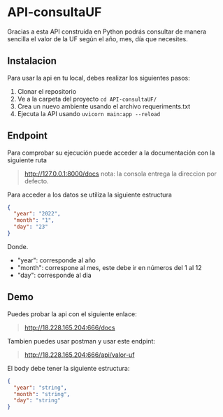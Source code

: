 # API-consultaUF  
Gracias a esta API construida en  Python podrás consultar de manera sencilla el valor de la UF según el año, mes, día que necesites.

## Instalacion
Para usar la api en tu local, debes realizar los siguientes pasos:

 1. Clonar el repositorio
 2. Ve a la carpeta del proyecto `cd API-consultaUF/`
 3. Crea un nuevo ambiente usando el archivo requeriments.txt
 4. Ejecuta la API usando `uvicorn main:app --reload`


## Endpoint
Para comprobar su ejecución puede acceder a la documentación con la siguiente ruta

> http://127.0.0.1:8000/docs
> nota: la consola entrega la direccion por defecto.

Para acceder a los datos se utiliza la siguiente estructura 
```json
{
  "year": "2022",
  "month": "1",
  "day": "23"
}
   ```
   
   Donde.
 - "year": corresponde al año
 - "month": correspone al mes, este debe ir en números del 1 al 12
 - "day": corresponde al dia

## Demo
Puedes probar la api con el siguiente enlace:

> http://18.228.165.204:666/docs

Tambien puedes usar postman y usar este endpint:

> http://18.228.165.204:666/api/valor-uf

El body debe tener la siguiente estructura: 

```json
{
  "year": "string",
  "month": "string",
  "day": "string"
}
```
